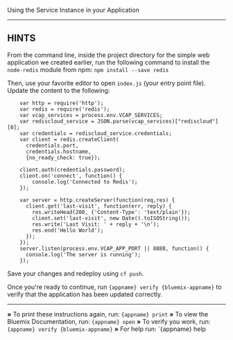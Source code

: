 Using the Service Instance in your Application

----------------------------------------------------------------------
## HINTS

From the command line, inside the project directory for the simple web application we created earlier, run the following command to install the `node-redis` module from npm:
    `npm install --save redis`

Then, use your favorite editor to open `index.js` (your entry point file). Update the content to the following:
```
    var http = require('http');
    var redis = require('redis');
    var vcap_services = process.env.VCAP_SERVICES;
    var rediscloud_service = JSON.parse(vcap_services)["rediscloud"][0];
    var credentials = rediscloud_service.credentials;
    var client = redis.createClient(
      credentials.port,
      credentials.hostname,
      {no_ready_check: true});

    client.auth(credentials.password);
    client.on('connect', function() {
        console.log('Connected to Redis');
    });

    var server = http.createServer(function(req,res) {
      client.get('last-visit', function(err, reply) {
        res.writeHead(200, {'Content-Type': 'text/plain'});
        client.set('last-visit', new Date().toISOString());
        res.write('Last Visit: ' + reply + '\n');
        res.end('Hello World');
      });
    });
    server.listen(process.env.VCAP_APP_PORT || 8888, function() {
      console.log('The server is running');
    });
```

Save your changes and redeploy using `cf push`.

Once you're ready to continue, run `{appname} verify {bluemix-appname}` to verify that the application has been updated correctly.

----------------------------------------------------------------------

 __»__ To print these instructions again, run: `{appname} print`
 __»__ To view the Bluemix Documentation, run: `{appname} open`
 __»__ To verify you work, run: `{appname} verify {bluemix-appname}`
 __»__ For help run: `{appname} help
